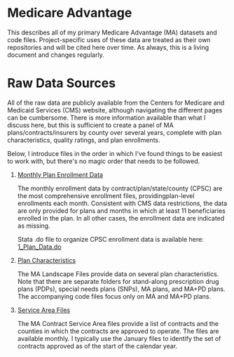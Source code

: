 # Medicare Advantage
This describes all of my primary Medicare Advantage (MA) datasets and code files. Project-specific uses of these data are treated as their own repositories and will be cited here over time. As always, this is a living document and changes regularly.

# Raw Data Sources
All of the raw data are publicly available from the Centers for Medicare and Medicaid Services (CMS) website, although navigating the different pages can be cumbersome. There is more information available than what I discuss here, but this is sufficient to create a panel of MA plans/contracts/insurers by county over several years, complete with plan characteristics, quality ratings, and plan enrollments.

Below, I introduce files in the order in which I've found things to be easiest to work with, but there's no magic order that needs to be followed. 

1. [Monthly Plan Enrollment Data](https://www.cms.gov/Research-Statistics-Data-and-Systems/Statistics-Trends-and-Reports/MCRAdvPartDEnrolData/Monthly-Enrollment-by-Contract-Plan-State-County.html)

   The monthly enrollment data by contract/plan/state/county (CPSC) are the most comprehensive enrollment files, providingplan-level enrollments each month. Consistent with CMS data restrictions, the data are only provided for plans and months in which at least 11 beneficiaries enrolled in the plan. In all other cases, the enrollment data are indicated as missing.
   
   Stata .do file to organize CPSC enrollment data is available here: [1_Plan_Data.do](../blob/master/stata_code/1_Plan_Data.do)

2. [Plan Characteristics](https://www.cms.gov/Medicare/Prescription-Drug-Coverage/PrescriptionDrugCovGenIn/)

   The MA Landscape Files provide data on several plan characteristics. Note that there are separate folders for stand-along prescription drug plans (PDPs), special needs plans (SNPs), MA plans, and MA+PD plans. The accompanying code files focus only on MA and MA+PD plans.

3. [Service Area Files](https://www.cms.gov/Research-Statistics-Data-and-Systems/Statistics-Trends-and-Reports/MCRAdvPartDEnrolData/MA-Contract-Service-Area-by-State-County.html)

   The MA Contract Service Area files provide a list of contracts and the counties in which the contracts are approved to operate. The files are available monthly. I typically use the January files to identify the set of contracts approved as of the start of the calendar year.
   

